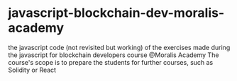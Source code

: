 # javascript-blockchain-dev-moralis-academy
the javascript code (not revisited but working) of the exercises made during the javascript for blockchain developers course @Moralis Academy
The course's scope is to prepare the students for further courses, such as Solidity or React
